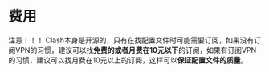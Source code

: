 # 费用

注意！！！
Clash本身是开源的，只有在找配置文件时可能需要订阅，如果没有订阅VPN的习惯，建议可以找**免费的或者月费在10元以下**的订阅，如果有订阅VPN的习惯，建议可以找月费在10元以上的订阅，这样可以**保证配置文件的质量**。